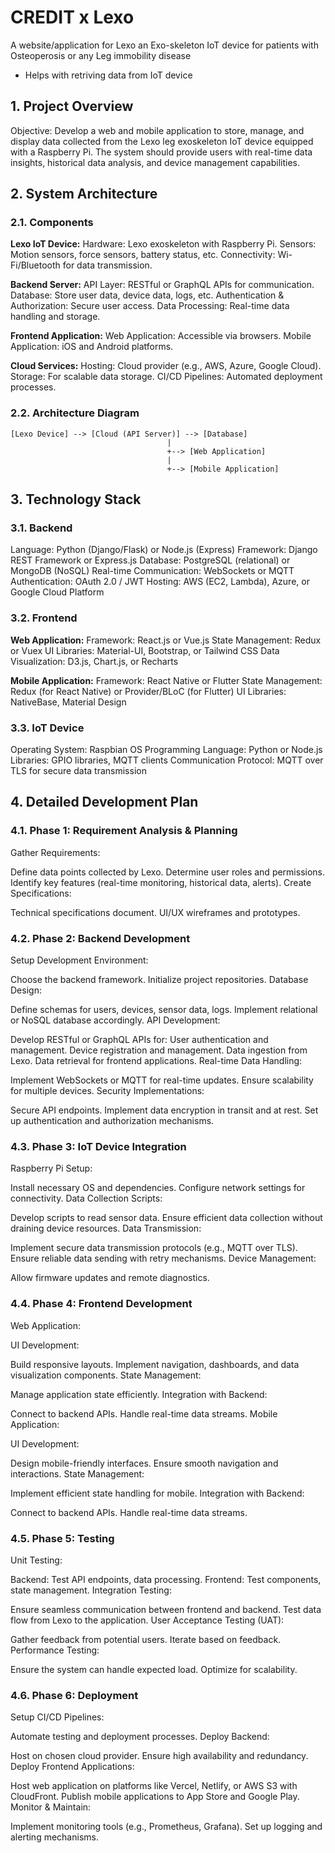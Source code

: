 # CREDIT x Lexo
A website/application for Lexo an Exo-skeleton IoT device for patients with Osteoperosis or any Leg immobility disease
- Helps with retriving data from IoT device

## 1. Project Overview
Objective:
Develop a web and mobile application to store, manage, and display data collected from the Lexo leg exoskeleton IoT device equipped with a Raspberry Pi. The system should provide users with real-time data insights, historical data analysis, and device management capabilities.

## 2. System Architecture
### 2.1. Components

**Lexo IoT Device:**
Hardware: Lexo exoskeleton with Raspberry Pi.
Sensors: Motion sensors, force sensors, battery status, etc.
Connectivity: Wi-Fi/Bluetooth for data transmission.

**Backend Server:**
API Layer: RESTful or GraphQL APIs for communication.
Database: Store user data, device data, logs, etc.
Authentication & Authorization: Secure user access.
Data Processing: Real-time data handling and storage.

**Frontend Application:**
Web Application: Accessible via browsers.
Mobile Application: iOS and Android platforms.

**Cloud Services:**
Hosting: Cloud provider (e.g., AWS, Azure, Google Cloud).
Storage: For scalable data storage.
CI/CD Pipelines: Automated deployment processes.

### 2.2. Architecture Diagram
```
[Lexo Device] --> [Cloud (API Server)] --> [Database]
                                   |
                                   +--> [Web Application]
                                   |
                                   +--> [Mobile Application]
```

## 3. Technology Stack
### 3.1. Backend
Language: Python (Django/Flask) or Node.js (Express)
Framework: Django REST Framework or Express.js
Database: PostgreSQL (relational) or MongoDB (NoSQL)
Real-time Communication: WebSockets or MQTT
Authentication: OAuth 2.0 / JWT
Hosting: AWS (EC2, Lambda), Azure, or Google Cloud Platform

### 3.2. Frontend
**Web Application:**
Framework: React.js or Vue.js
State Management: Redux or Vuex
UI Libraries: Material-UI, Bootstrap, or Tailwind CSS
Data Visualization: D3.js, Chart.js, or Recharts
<br>

**Mobile Application:**
Framework: React Native or Flutter
State Management: Redux (for React Native) or Provider/BLoC (for Flutter)
UI Libraries: NativeBase, Material Design

### 3.3. IoT Device
Operating System: Raspbian OS
Programming Language: Python or Node.js
Libraries: GPIO libraries, MQTT clients
Communication Protocol: MQTT over TLS for secure data transmission


## 4. Detailed Development Plan
### 4.1. Phase 1: Requirement Analysis & Planning
Gather Requirements:

Define data points collected by Lexo.
Determine user roles and permissions.
Identify key features (real-time monitoring, historical data, alerts).
Create Specifications:

Technical specifications document.
UI/UX wireframes and prototypes.

### 4.2. Phase 2: Backend Development
Setup Development Environment:

Choose the backend framework.
Initialize project repositories.
Database Design:

Define schemas for users, devices, sensor data, logs.
Implement relational or NoSQL database accordingly.
API Development:

Develop RESTful or GraphQL APIs for:
User authentication and management.
Device registration and management.
Data ingestion from Lexo.
Data retrieval for frontend applications.
Real-time Data Handling:

Implement WebSockets or MQTT for real-time updates.
Ensure scalability for multiple devices.
Security Implementations:

Secure API endpoints.
Implement data encryption in transit and at rest.
Set up authentication and authorization mechanisms.

### 4.3. Phase 3: IoT Device Integration
Raspberry Pi Setup:

Install necessary OS and dependencies.
Configure network settings for connectivity.
Data Collection Scripts:

Develop scripts to read sensor data.
Ensure efficient data collection without draining device resources.
Data Transmission:

Implement secure data transmission protocols (e.g., MQTT over TLS).
Ensure reliable data sending with retry mechanisms.
Device Management:

Allow firmware updates and remote diagnostics.

### 4.4. Phase 4: Frontend Development
Web Application:

UI Development:

Build responsive layouts.
Implement navigation, dashboards, and data visualization components.
State Management:

Manage application state efficiently.
Integration with Backend:

Connect to backend APIs.
Handle real-time data streams.
Mobile Application:

UI Development:

Design mobile-friendly interfaces.
Ensure smooth navigation and interactions.
State Management:

Implement efficient state handling for mobile.
Integration with Backend:

Connect to backend APIs.
Handle real-time data streams.

### 4.5. Phase 5: Testing
Unit Testing:

Backend: Test API endpoints, data processing.
Frontend: Test components, state management.
Integration Testing:

Ensure seamless communication between frontend and backend.
Test data flow from Lexo to the application.
User Acceptance Testing (UAT):

Gather feedback from potential users.
Iterate based on feedback.
Performance Testing:

Ensure the system can handle expected load.
Optimize for scalability.

### 4.6. Phase 6: Deployment
Setup CI/CD Pipelines:

Automate testing and deployment processes.
Deploy Backend:

Host on chosen cloud provider.
Ensure high availability and redundancy.
Deploy Frontend Applications:

Host web application on platforms like Vercel, Netlify, or AWS S3 with CloudFront.
Publish mobile applications to App Store and Google Play.
Monitor & Maintain:

Implement monitoring tools (e.g., Prometheus, Grafana).
Set up logging and alerting mechanisms.
